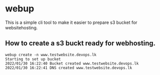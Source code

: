 # webup
This is a simple cli tool to make it easier to prepare s3 bucket for websitehosting.
## How to create a s3 buckt ready for webhosting.

```
webup create -n www.testwebsite.devops.lk
Starting to set up bucket
2022/01/30 16:22:40 Bucket created www.testwebsite.devops.lk
2022/01/30 16:22:41 DNS created www.testwebsite.devops.lk
```